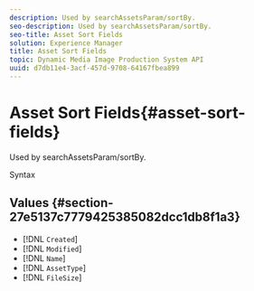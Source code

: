 ```yaml
---
description: Used by searchAssetsParam/sortBy.
seo-description: Used by searchAssetsParam/sortBy.
seo-title: Asset Sort Fields
solution: Experience Manager
title: Asset Sort Fields
topic: Dynamic Media Image Production System API
uuid: d7db11e4-3acf-457d-9708-64167fbea899
---
```


# Asset Sort Fields{#asset-sort-fields}

Used by searchAssetsParam/sortBy.

 Syntax 

## Values {#section-27e5137c7779425385082dcc1db8f1a3}

* [!DNL `Created`] 
* [!DNL `Modified`]
* [!DNL `Name`] 
* [!DNL `AssetType`] 
* [!DNL `FileSize`]

